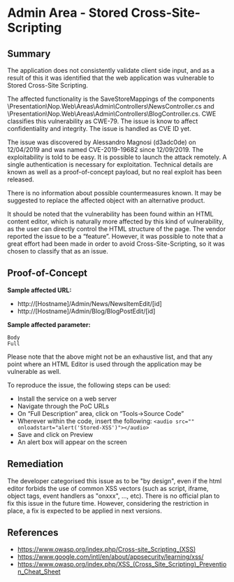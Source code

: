 # Admin Area - Stored Cross-Site-Scripting

## Summary

The application does not consistently validate client side input, and as a result of this it was identified that the web application was vulnerable to Stored Cross-Site Scripting.

The affected functionality is the SaveStoreMappings of the components \Presentation\Nop.Web\Areas\Admin\Controllers\NewsController.cs and \Presentation\Nop.Web\Areas\Admin\Controllers\BlogController.cs. CWE classifies this vulnerability as CWE-79. The issue is know to affect confidentiality and integrity. The issue is handled as CVE ID yet.

The issue was discovered by Alessandro Magnosi (d3adc0de) on 12/04/2019 and was named CVE-2019-19682 since 12/09/2019. The exploitability is told to be easy. It is possible to launch the attack remotely. A single authentication is necessary for exploitation. Technical details are known as well as a proof-of-concept payload, but no real exploit has been released. 

There is no information about possible countermeasures known. It may be suggested to replace the affected object with an alternative product.

It should be noted that the vulnerability has been found within an HTML content editor, which is naturally more affected by this kind of vulnerability, as the user can directly control the HTML structure of the page. The vendor reported the issue to be a “feature”. However, it was possible to note that a great effort had been made in order to avoid Cross-Site-Scripting, so it was chosen to classify that as an issue. 
 
## Proof-of-Concept

**Sample affected URL:**

* http://[Hostname]/Admin/News/NewsItemEdit/[id]
* http://[Hostname]/Admin/Blog/BlogPostEdit/[id]

**Sample affected parameter:**

```
Body
Full
```

Please note that the above might not be an exhaustive list, and that any point where an HTML Editor is used through the application may be vulnerable as well.

To reproduce the issue, the following steps can be used:

* Install the service on a web server
* Navigate through the PoC URLs
* On “Full Description” area, click on “Tools->Source Code”
* Wherever within the code, insert the following:
```<audio src="" onloadstart="alert('Stored-XSS')"></audio>```
* Save and click on Preview
* An alert box will appear on the screen


## Remediation

The developer categorised this issue as to be "by design", even if the html editor forbids the use of common XSS vectors (such as script, iframe, object tags, event handlers as "onxxx", ..., etc). There is no official plan to fix this issue in the future time. However, considering the restriction in place, a fix is expected to be applied in next versions.  

## References

* https://www.owasp.org/index.php/Cross-site_Scripting_(XSS) 
* https://www.google.com/intl/en/about/appsecurity/learning/xss/ 
* https://www.owasp.org/index.php/XSS_(Cross_Site_Scripting)_Prevention_Cheat_Sheet 
